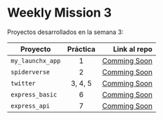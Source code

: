 # Weekly Mission 3

Proyectos desarrollados en la semana 3:

| Proyecto | Práctica | Link al repo |
| ------------- |:-------------:| -----:|
|`my_launchx_app`|1|[Comming Soon]()|
|`spiderverse`|2|[Comming Soon]()|
|`twitter`|3, 4, 5|[Comming Soon]()|
|`express_basic`|6|[Comming Soon]()|
|`express_api`|7|[Comming Soon]()|